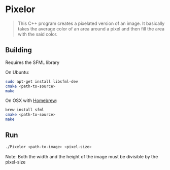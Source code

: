 # Pixelor

>This C++ program creates a pixelated version of an image.
>It basically takes the average color of an area around a pixel and then fill the area with the said color.

## Building

Requires the SFML library

On Ubuntu:

```sh
sudo apt-get install libsfml-dev
cmake <path-to-source>
make
```

On OSX with [Homebrew](https://brew.sh/):
```sh
brew install sfml
cmake <path-to-source>
make
```

## Run
```sh
./Pixelor <path-to-image> <pixel-size>
```
Note: Both the width and the height of the image must be divisible by the pixel-size
